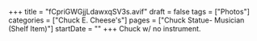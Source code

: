 +++
title = "fCpriGWGjjLdawxqSV3s.avif"
draft = false
tags = ["Photos"]
categories = ["Chuck E. Cheese's"]
pages = ["Chuck Statue- Musician (Shelf Item)"]
startDate = ""
+++
Chuck w/ no instrument.
